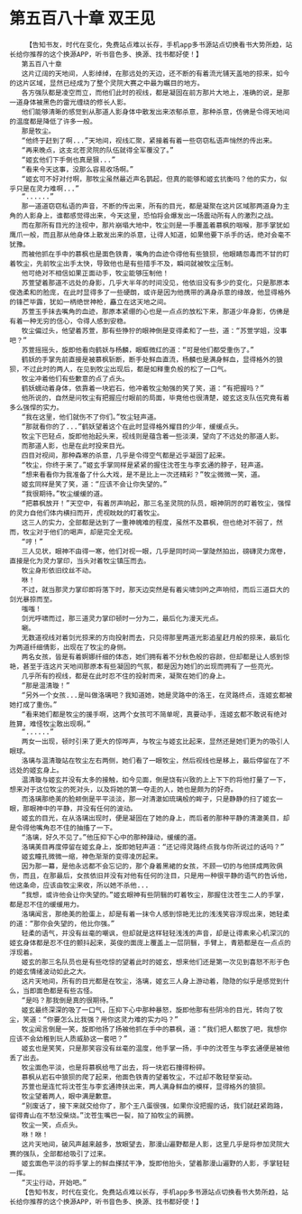 # 第五百八十章 双王见
        【告知书友，时代在变化，免费站点难以长存，手机app多书源站点切换看书大势所趋，站长给你推荐的这个换源APP，听书音色多、换源、找书都好使！】
       第五百八十章
       这片辽阔的天地间，人影绰绰，在那远处的天边，还不断的有着流光铺天盖地的掠来，如今的这片区域，显然已经成为了整个灵院大赛之中最为瞩目的地方。
       各方强队都是凌空而立，而他们此时的视线，都是凝固在前方那片大地上，准确的说，是那一道身体被黑色的雷光缠绕的修长人影。
       他们能够清晰的感觉到从那道人影身体中散发出来浓郁杀意，那种杀意，仿佛是令得天地间的温度都是降低了许多一般。
       那是牧尘。
       “他终于赶到了啊...”天地间，视线汇聚，紧接着有着一些窃窃私语声悄然的传出来。
       “再来晚点，这支北苍灵院的队伍就得全军覆没了。”
       “姬玄他们下手倒也真是狠...”
       “看来今天这事，没那么容易收场啊。”
       “姬玄可不好对付啊，那牧尘虽然最近声名鹊起，但真的能够和姬玄抗衡吗？他的实力，似乎只是在灵力难啊...”
       “......”
       那一道道窃窃私语的声音，不断的传出来，所有的目光，都是凝聚在这片区域那两道身为主角的人影身上，谁都感觉得出来，今天这里，恐怕将会爆发出一场震动所有人的激烈之战。
       而在那所有目光的注视中，那片崩塌大地中，牧尘则是一手覆盖着慕枫的咽喉，那手掌犹如鹰爪一般，而且那从他身体上散发出来的杀意，让得人知道，如果他要下杀手的话，绝对会毫不犹豫。
       而被他抓在手中的慕枫也是面色铁青，嘴角的血迹令得他有些狼狈，他眼睛怨毒而不甘的盯着牧尘，先前牧尘出手太快，导致他也是有些措手不及，瞬间就被牧尘压制。
       他可绝对不相信如果正面动手，牧尘能够压制他！
       苏萱望着那道不远处的身影，几乎大半年的时间没见，他依旧没有多少的变化，只是那原本俊逸柔和的脸庞，在此时显得多了一些硬朗，或许是因为他携带的满身杀意的缘故，他显得格外的锋芒毕露，犹如一柄绝世神枪，矗立在这天地之间。
       苏萱玉手抹去嘴角的血迹，那原本紧绷的心也是一点点的放松下来，那道少年身影，仿佛是有着一种无穷的信心，令得人感到安稳。
       牧尘偏过头，他望着苏萱，那有些狰狞的眼神倒是变得柔和了一些，道：“苏萱学姐，没事吧？”
       苏萱摇摇头，旋即他看向鹤妖与杨麟，眼眶微红的道：“可是他们都受重伤了。”
       鹤妖的手掌先前直接是被慕枫斩断，断手处鲜血直流，杨麟也是满身鲜血，显得格外的狼狈，不过此时的两人，在见到牧尘出现后，都是如释重负般的松了一口气。
       牧尘冲着他们有些歉意的点了点头。
       鹤妖蠕动着身体，依靠着一块岩石，他冲着牧尘勉强的笑了笑，道：“有把握吗？”
       他所说的，自然是问牧尘有把握应付眼前的局面，毕竟他也很清楚，姬玄这支队伍究竟有着多么强悍的实力。
       “我在这里，他们就伤不了你们。”牧尘轻声道。
       “那就看你的了...”鹤妖望着这个在此时显得格外耀目的少年，缓缓点头。
       牧尘下巴轻点，旋即他抬起头来，视线则是蕴含着一些淡漠，望向了不远处的那道人影。
       而那道人影，也是在此时投来目光。
       四目对视间，那种森寒的杀意，几乎是令得空气都是近乎凝固了起来。
       “牧尘，你终于来了。”姬玄手掌同样是紧紧的握住沈苍生与李玄通的脖子，轻声道。
       “想来看看你为我准备了什么大戏，是不是比上一次还精彩？”牧尘微微一笑，道。
       姬玄同样是笑了笑，道：“应该不会让你失望的。”
       “我很期待。”牧尘缓缓的道。
       “把慕枫放开！”天空中，有着厉声响起，那三名圣灵院的队员，眼神阴厉的盯着牧尘，强悍的灵力自他们体内横扫而开，虎视眈眈的盯着牧尘。
       这三人的实力，全部都是达到了一重神魄难的程度，虽然不及慕枫，但也绝对不弱了，然而，牧尘对于他们的喝声，却是完全无视。
       “哼！”
       三人见状，眼神不由得一寒，他们对视一眼，几乎是同时间一掌陡然拍出，磅礴灵力席卷，直接是化为灵力掌印，当头对着牧尘镇压而去。
       牧尘身形依旧纹丝不动。
       咻！
       不过，就当那灵力掌印即将落下时，那天边突然是有着尖啸剑吟之声响彻，而后三道巨大的剑光暴掠而至。
       嗤嗤！
       剑光呼啸而过，那三道灵力掌印顿时一分为二，最后化为漫天光点。
       唰。
       无数道视线对着剑光掠来的方向投射而去，只见得那里两道光影追星赶月般的掠来，最后化为两道纤细倩影，出现在了牧尘的身侧。
       两名女孩，皆是有着婀娜纤细的体态，她们拥有着不分秋色般的容颜，但却都是让人感到惊艳，甚至于连这片天地间那原本有些凝固的气氛，都是因为她们的出现而拥有了一些亮光。
       几乎所有的视线，都是在此时忍不住的投射而来，凝聚在她们的身上。
       “那是温清璇！”
       “另外一个女孩...是叫做洛璃吧？我知道她，她是灵路中的洛王，在灵路终点，连姬玄都被她打成了重伤。”
       “看来她们都是牧尘的援手啊，这两个女孩可不简单呢，真要动手，连姬玄都不敢说有绝对胜算，难怪牧尘敢出现啊。”
       “......”
       两女一出现，顿时引来了更大的惊哗声，与牧尘与姬玄比起来，显然还是她们更为的吸引人眼球。
       洛璃与温清璇站在牧尘左右两侧，她们看了一眼牧尘，然后视线也是移上，最后停留在了不远处的姬玄身上。
       温清璇与姬玄并没有太多的接触，如今见面，倒是饶有兴致的上上下下的将他打量了一下，想来对于这位牧尘的死对头，以及将她的第一夺走的人，她也是颇为的好奇。
       而洛璃那绝美的脸颊倒是平平淡淡，那一对清澈如琉璃般的眸子，只是静静的扫了姬玄一眼，那眼神中的平静，并没有任何的波动。
       姬玄的目光，在从洛璃出现时，便是凝固在了她的身上，而后者的那种平静的清澈美目，却是令得他嘴角忍不住的抽搐了一下。
       “洛璃，好久不见了。”他压抑下心中的那种躁动，缓缓的道。
       洛璃美目再度停留在姬玄身上，旋即她轻声道：“还记得灵路终点我与你所说过的话吗？”
       姬玄瞳孔微微一缩，神色渐渐的变得凌厉起来。
       因为那一幕，是他永远都不会忘记的，那个身着黑裙的女孩，不顾一切的与他拼成两败俱伤，而且，在那最后，女孩依旧并没有对他有任何的注目，只是用一种很平静的语气的告诉他，他这条命，应该由牧尘来收，所以她不杀他...
       “我想，或许他会让你失望的。”姬玄眼神有些阴翳的盯着牧尘，那握住沈苍生二人的手掌，都是忍不住的缓缓用力。
       洛璃闻言，那绝美的脸蛋上，却是有着一抹令人感到惊艳无比的浅浅笑容浮现出来，她轻柔的道：“那你会失望的，他比你强。”
       轻柔的语气，并没有丝毫的嘲讽，但却就是这样轻轻浅浅的声音，却是让得素来心机深沉的姬玄身体都是忍不住的颤抖起来，英俊的面庞上覆盖上一层阴翳，手臂上，青筋都是在一点点的浮现着。
       姬玄的那三名队员也是有些吃惊的望着此时的姬玄，想来他们还是第一次见到喜怒不形于色的姬玄情绪波动如此之大。
       这片天地间，所有的目光都是在牧尘，洛璃，姬玄三人身上游动着，隐隐的似乎是感觉到什么，当即面色都是有些古怪。
       “是吗？那我倒是真的很期待。”
       姬玄最终深深的吸了一口气，压抑下心中那种暴怒，旋即他那有些阴冷的目光，转向了牧尘，笑道：“你要怎么比我强？用你这灵力难的实力吗？”
       牧尘闻言倒是一笑，旋即他扬了扬被他抓在手中的慕枫，道：“我们把人都放了吧，我想你应该不会幼稚到玩人质威胁这一套吧？”
       姬玄也是笑笑，只是那笑容没有丝毫的温度，他手掌一扬，手中的沈苍生与李玄通便是被他丢了出去。
       牧尘面色平淡，也是将慕枫给甩了出去，将一块岩石撞得粉碎。
       慕枫从岩石中狼狈的爬了起来，他面色铁青的望着牧尘，不过却不敢轻举妄动。
       苏萱也是连忙将沈苍生与李玄通搀扶出来，两人满身鲜血的模样，显得格外的狼狈。
       牧尘望着两人，眼中满是歉意。
       “别废话了，接下来就交给你了，那个王八蛋很强，如果你没把握的话，我们就赶紧跑路，留得青山在不愁没柴烧。”沈苍生嘴巴一裂，拍了拍牧尘的肩膀。
       牧尘一笑，点点头。
       咻！咻！
       这片天地间，破风声越来越多，放眼望去，那漫山遍野都是人影，这里几乎是将参加灵院大赛的强队，全部都给吸引了过来。
       姬玄面色平淡的将手掌上的鲜血搽拭干净，旋即他抬头，望着那漫山遍野的人影，手掌轻轻一挥。
       “灭尘行动，开始吧。”
       【告知书友，时代在变化，免费站点难以长存，手机app多书源站点切换看书大势所趋，站长给你推荐的这个换源APP，听书音色多、换源、找书都好使！】